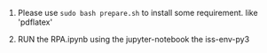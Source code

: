 
1. Please use `sudo bash prepare.sh` to install some requirement. like 'pdflatex'

2. RUN the RPA.ipynb using the jupyter-notebook the iss-env-py3
